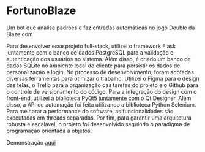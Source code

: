 # FortunoBlaze
Um bot que analisa padrões e faz entradas automáticas no jogo Double da Blaze.com

Para desenvolver esse projeto full-stack, utilizei o framework Flask juntamente com o banco de dados PostgreSQL para a validação e autenticação dos usuários no sistema. Além disso, é criado um banco de dados SQLite no ambiente local do cliente para persistir os dados de personalização e login. No processo de desenvolvimento, foram adotadas diversas ferramentas para otimizar o trabalho. Utilizei o Figma para o design das telas, o Trello para a organização das tarefas do projeto e o Github para o controle de versionamento do código. Para a integração do design com o front-end, utilizei a biblioteca PyQt5 juntamente com o Qt Designer. Além disso, a API de automação foi feita utilizando a biblioteca Python Selenium. Para melhorar a performance do software, as funcionalidades são executadas em threads separadas. Por fim, para garantir uma arquitetura robusta e escalável, o projeto foi desenvolvido seguindo o paradigma de programação orientada a objetos.

Demonstração [aqui](https://vimeo.com/830292152)
